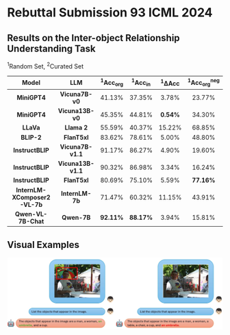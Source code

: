 # Rebuttal Submission 93 ICML 2024

## Results on the Inter-object Relationship Understanding Task

<sup>1</sup>Random Set, <sup>2</sup>Curated Set

| **Model** | **LLM** | <sup>1</sup>Acc<sub>org</sub> | <sup>1</sup>Acc<sub>in</sub> | <sup>1</sup>ΔAcc | <sup>1</sup>Acc<sub>org</sub><sup>neg</sup> | <sup>1</sup>Acc<sub>in</sub><sup>neg</sup> | <sup>2</sup>Acc<sub>org</sub> | <sup>2</sup>Acc<sub>in</sub> | <sup>2</sup>ΔAcc | <sup>2</sup>Acc<sub>org</sub><sup>neg</sup> | <sup>2</sup>Acc<sub>in</sub><sup>neg</sup>
| :-----: | :---: | :---: | :---: | :---: | :---: | :---: | :---: | :---: | :---: | :---: | :---: |
| **MiniGPT4** | **Vicuna7B-v0** | 41.13% | 37.35% | 3.78% | 23.77% | 20.67% | 37.38% | 36.77% | **0.61%** | 29.29% | 22.36% |
| **MiniGPT4** | **Vicuna13B-v0** | 45.35% | 44.81% | **0.54%** | 34.30% | 31.87% | 41.01% | 41.81% | 0.80% | 41.06% | 34.28% |
| **LLaVa** | **Llama 2** | 55.59% | 40.37% | 15.22% | 68.85% | 69.00% | 62.06% | 24.87% | 37.19% | **83.26%** | **80.18%** |
| **BLIP-2** | **FlanT5xl** | 83.62% | 78.61% | 5.00% | 48.80% | 49.38% | 67.84% | 62.04% | 5.80% | 49.77% | 45.88% |
| **InstructBLIP** | **Vicuna7B-v1.1** | 91.17% | 86.27% | 4.90% | 19.60% | 9.91% | 76.75% | 67.87% | 8.88% | 45.31% | 16.34% |
| **InstructBLIP** | **Vicuna13B-v1.1** | 90.32% | 86.98% | 3.34% | 16.24% | 5.58% | 75.99% | 71.49% | 4.49% | 43.52% | 12.17% |
| **InstructBLIP** | **FlanT5xl** | 80.69% | 75.10% | 5.59% | **77.16%** | **79.49%** | 70.15% | 57.19% | 12.95% | 63.90% | 70.98% |
| **InternLM-XComposer2-VL-7b** | **InternLM-7b** | 71.47% | 60.32% | 11.15% | 43.91% | 51.60% | 72.96% | 45.67% | 27.30% | 48.69% | 63.37% |
| **Qwen-VL-7B-Chat** | **Qwen-7B** | **92.11%** | **88.17%** | 3.94% | 15.81% | 3.34% | **81.41%** | **76.79%** | 4.63% | 42.29% | 4.65% |

## Visual Examples

![](img_exp.jpg)
















